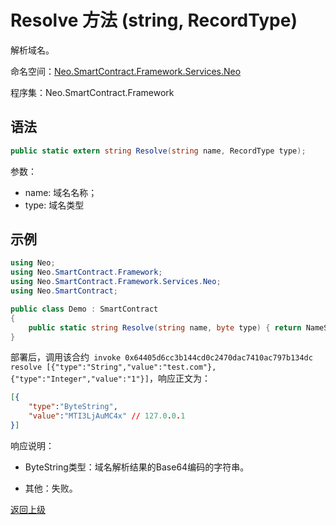# Resolve 方法 (string, RecordType)

解析域名。

命名空间：[Neo.SmartContract.Framework.Services.Neo](../../neo.md)

程序集：Neo.SmartContract.Framework

## 语法

```c#
public static extern string Resolve(string name, RecordType type);
```

参数：

- name: 域名名称；
- type: 域名类型

## 示例

```c#
using Neo;
using Neo.SmartContract.Framework;
using Neo.SmartContract.Framework.Services.Neo;
using Neo.SmartContract;

public class Demo : SmartContract
{
    public static string Resolve(string name, byte type) { return NameService.Resolve(name, (RecordType)type); }
}
```
部署后，调用该合约` invoke 0x64405d6cc3b144cd0c2470dac7410ac797b134dc resolve [{"type":"String","value":"test.com"},{"type":"Integer","value":"1"}]`，响应正文为：

```json
[{
    "type":"ByteString",
    "value":"MTI3LjAuMC4x" // 127.0.0.1
}]
```

响应说明：

- ByteString类型：域名解析结果的Base64编码的字符串。

- 其他：失败。

[返回上级](../Nameservice.md)